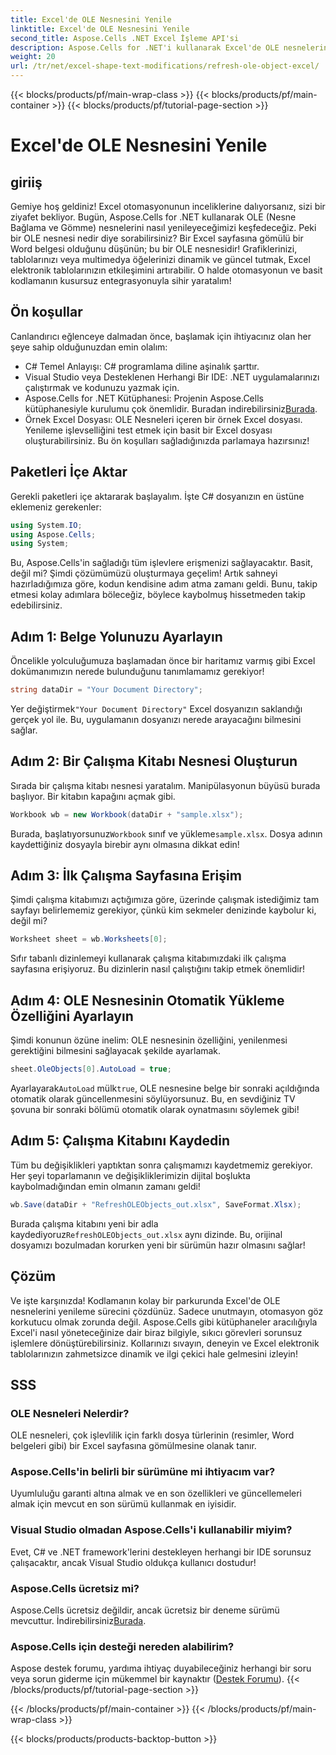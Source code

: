 ```yaml
---
title: Excel'de OLE Nesnesini Yenile
linktitle: Excel'de OLE Nesnesini Yenile
second_title: Aspose.Cells .NET Excel İşleme API'si
description: Aspose.Cells for .NET'i kullanarak Excel'de OLE nesnelerini adım adım nasıl yenileyeceğinizi öğrenin ve Excel otomasyon becerilerinizi sorunsuz bir şekilde geliştirin.
weight: 20
url: /tr/net/excel-shape-text-modifications/refresh-ole-object-excel/
---
```


{{< blocks/products/pf/main-wrap-class >}}
{{< blocks/products/pf/main-container >}}
{{< blocks/products/pf/tutorial-page-section >}}

# Excel'de OLE Nesnesini Yenile

## giriiş
Gemiye hoş geldiniz! Excel otomasyonunun inceliklerine dalıyorsanız, sizi bir ziyafet bekliyor. Bugün, Aspose.Cells for .NET kullanarak OLE (Nesne Bağlama ve Gömme) nesnelerini nasıl yenileyeceğimizi keşfedeceğiz. Peki bir OLE nesnesi nedir diye sorabilirsiniz? Bir Excel sayfasına gömülü bir Word belgesi olduğunu düşünün; bu bir OLE nesnesidir! Grafiklerinizi, tablolarınızı veya multimedya öğelerinizi dinamik ve güncel tutmak, Excel elektronik tablolarınızın etkileşimini artırabilir. O halde otomasyonun ve basit kodlamanın kusursuz entegrasyonuyla sihir yaratalım!
## Ön koşullar
Canlandırıcı eğlenceye dalmadan önce, başlamak için ihtiyacınız olan her şeye sahip olduğunuzdan emin olalım:
- C# Temel Anlayışı: C# programlama diline aşinalık şarttır.
- Visual Studio veya Desteklenen Herhangi Bir IDE: .NET uygulamalarınızı çalıştırmak ve kodunuzu yazmak için.
-  Aspose.Cells for .NET Kütüphanesi: Projenin Aspose.Cells kütüphanesiyle kurulumu çok önemlidir. Buradan indirebilirsiniz[Burada](https://releases.aspose.com/cells/net/).
- Örnek Excel Dosyası: OLE Nesneleri içeren bir örnek Excel dosyası. Yenileme işlevselliğini test etmek için basit bir Excel dosyası oluşturabilirsiniz.
Bu ön koşulları sağladığınızda parlamaya hazırsınız!
## Paketleri İçe Aktar
Gerekli paketleri içe aktararak başlayalım. İşte C# dosyanızın en üstüne eklemeniz gerekenler:
```csharp
using System.IO;
using Aspose.Cells;
using System;
```
Bu, Aspose.Cells'in sağladığı tüm işlevlere erişmenizi sağlayacaktır. Basit, değil mi? Şimdi çözümümüzü oluşturmaya geçelim!
Artık sahneyi hazırladığımıza göre, kodun kendisine adım atma zamanı geldi. Bunu, takip etmesi kolay adımlara böleceğiz, böylece kaybolmuş hissetmeden takip edebilirsiniz.
## Adım 1: Belge Yolunuzu Ayarlayın
Öncelikle yolculuğumuza başlamadan önce bir haritamız varmış gibi Excel dokümanımızın nerede bulunduğunu tanımlamamız gerekiyor!
```csharp
string dataDir = "Your Document Directory"; 
```
 Yer değiştirmek`"Your Document Directory"` Excel dosyanızın saklandığı gerçek yol ile. Bu, uygulamanın dosyanızı nerede arayacağını bilmesini sağlar.
## Adım 2: Bir Çalışma Kitabı Nesnesi Oluşturun
Sırada bir çalışma kitabı nesnesi yaratalım. Manipülasyonun büyüsü burada başlıyor. Bir kitabın kapağını açmak gibi.
```csharp
Workbook wb = new Workbook(dataDir + "sample.xlsx");
```
 Burada, başlatıyorsunuz`Workbook` sınıf ve yükleme`sample.xlsx`. Dosya adının kaydettiğiniz dosyayla birebir aynı olmasına dikkat edin!
## Adım 3: İlk Çalışma Sayfasına Erişim
Şimdi çalışma kitabımızı açtığımıza göre, üzerinde çalışmak istediğimiz tam sayfayı belirlememiz gerekiyor, çünkü kim sekmeler denizinde kaybolur ki, değil mi?
```csharp
Worksheet sheet = wb.Worksheets[0];
```
Sıfır tabanlı dizinlemeyi kullanarak çalışma kitabımızdaki ilk çalışma sayfasına erişiyoruz. Bu dizinlerin nasıl çalıştığını takip etmek önemlidir!
## Adım 4: OLE Nesnesinin Otomatik Yükleme Özelliğini Ayarlayın
Şimdi konunun özüne inelim: OLE nesnesinin özelliğini, yenilenmesi gerektiğini bilmesini sağlayacak şekilde ayarlamak.
```csharp
sheet.OleObjects[0].AutoLoad = true;
```
 Ayarlayarak`AutoLoad` mülk`true`, OLE nesnesine belge bir sonraki açıldığında otomatik olarak güncellenmesini söylüyorsunuz. Bu, en sevdiğiniz TV şovuna bir sonraki bölümü otomatik olarak oynatmasını söylemek gibi!
## Adım 5: Çalışma Kitabını Kaydedin
Tüm bu değişiklikleri yaptıktan sonra çalışmamızı kaydetmemiz gerekiyor. Her şeyi toparlamanın ve değişikliklerimizin dijital boşlukta kaybolmadığından emin olmanın zamanı geldi!
```csharp
wb.Save(dataDir + "RefreshOLEObjects_out.xlsx", SaveFormat.Xlsx);
```
 Burada çalışma kitabını yeni bir adla kaydediyoruz`RefreshOLEObjects_out.xlsx` aynı dizinde. Bu, orijinal dosyamızı bozulmadan korurken yeni bir sürümün hazır olmasını sağlar!
## Çözüm
Ve işte karşınızda! Kodlamanın kolay bir parkurunda Excel'de OLE nesnelerini yenileme sürecini çözdünüz. Sadece unutmayın, otomasyon göz korkutucu olmak zorunda değil. Aspose.Cells gibi kütüphaneler aracılığıyla Excel'i nasıl yöneteceğinize dair biraz bilgiyle, sıkıcı görevleri sorunsuz işlemlere dönüştürebilirsiniz. Kollarınızı sıvayın, deneyin ve Excel elektronik tablolarınızın zahmetsizce dinamik ve ilgi çekici hale gelmesini izleyin!
## SSS
### OLE Nesneleri Nelerdir?
OLE nesneleri, çok işlevlilik için farklı dosya türlerinin (resimler, Word belgeleri gibi) bir Excel sayfasına gömülmesine olanak tanır.
### Aspose.Cells'in belirli bir sürümüne mi ihtiyacım var?
Uyumluluğu garanti altına almak ve en son özellikleri ve güncellemeleri almak için mevcut en son sürümü kullanmak en iyisidir.
### Visual Studio olmadan Aspose.Cells'i kullanabilir miyim?
Evet, C# ve .NET framework'lerini destekleyen herhangi bir IDE sorunsuz çalışacaktır, ancak Visual Studio oldukça kullanıcı dostudur!
### Aspose.Cells ücretsiz mi?
 Aspose.Cells ücretsiz değildir, ancak ücretsiz bir deneme sürümü mevcuttur. İndirebilirsiniz[Burada](https://releases.aspose.com/).
### Aspose.Cells için desteği nereden alabilirim?
Aspose destek forumu, yardıma ihtiyaç duyabileceğiniz herhangi bir soru veya sorun giderme için mükemmel bir kaynaktır ([Destek Forumu](https://forum.aspose.com/c/cells/9)).
{{< /blocks/products/pf/tutorial-page-section >}}

{{< /blocks/products/pf/main-container >}}
{{< /blocks/products/pf/main-wrap-class >}}

{{< blocks/products/products-backtop-button >}}
